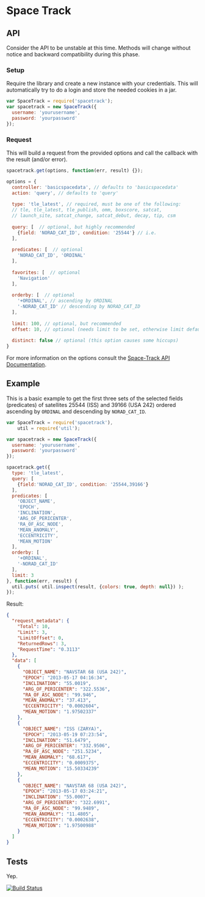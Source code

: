 # Space Track

## API
  Consider the API to be unstable at this time. Methods will change without notice and backward compatibility during this phase.

### Setup
  Require the library and create a new instance with your credentials.
  This will automatically try to do a login and store the needed cookies in a jar.
```javascript
var SpaceTrack = require('spacetrack');
var spacetrack = new SpaceTrack({
  username: 'yourusername',
  password: 'yourpassword'
});
```

### Request
  This will build a request from the provided options and call the callback with the result (and/or error).
  
```javascript
spacetrack.get(options, function(err, result) {});
```
```javascript
options = {
  controller: 'basicspacedata', // defaults to 'basicspacedata'
  action: 'query', // defaults to 'query'
  
  type: 'tle_latest', // required, must be one of the following:
  // tle, tle_latest, tle_publish, omm, boxscore, satcat, 
  // launch_site, satcat_change, satcat_debut, decay, tip, csm
  
  query: [  // optional, but highly recommended
    {field: 'NORAD_CAT_ID', condition: '25544'} // i.e.
  ],
  
  predicates: [  // optional
    'NORAD_CAT_ID', 'ORDINAL'
  ],
  
  favorites: [  // optional
    'Navigation'
  ],
  
  orderby: [  // optional
    '+ORDINAL', // ascending by ORDINAL
    '-NORAD_CAT_ID' // descending by NORAD_CAT_ID
  ],
  
  limit: 100, // optional, but recommended
  offset: 10, // optional (needs limit to be set, otherwise limit defaults to 100)
  
  distinct: false // optional (this option causes some hiccups)
}
```
  For more information on the options consult the [Space-Track API Documentation](https://www.space-track.org/documentation).

## Example

  This is a basic example to get the first three sets of the selected fields (predicates) of satellites 25544 (ISS) and 39166 (USA 242) ordered ascending by `ORDINAL` and descending by `NORAD_CAT_ID`.

```javascript
var SpaceTrack = require('spacetrack'),
    util = require('util');

var spacetrack = new SpaceTrack({
  username: 'yourusername',
  password: 'yourpassword'
});

spacetrack.get({
  type: 'tle_latest',
  query: [
    {field:'NORAD_CAT_ID', condition: '25544,39166'}
  ],
  predicates: [
    'OBJECT_NAME',
    'EPOCH',
    'INCLINATION',
    'ARG_OF_PERICENTER',
    'RA_OF_ASC_NODE',
    'MEAN_ANOMALY',
    'ECCENTRICITY',
    'MEAN_MOTION'
  ],
  orderby: [
    '+ORDINAL',
    '-NORAD_CAT_ID'
  ],
  limit: 3
}, function(err, result) {
  util.puts( util.inspect(result, {colors: true, depth: null}) );
});
```
Result:
```json
{
  "request_metadata": {
    "Total": 10,
    "Limit": 3,
    "LimitOffset": 0,
    "ReturnedRows": 3,
    "RequestTime": "0.3113"
  },
  "data": [
    {
      "OBJECT_NAME": "NAVSTAR 68 (USA 242)",
      "EPOCH": "2013-05-17 04:16:34",
      "INCLINATION": "55.0019",
      "ARG_OF_PERICENTER": "322.5536",
      "RA_OF_ASC_NODE": "99.946",
      "MEAN_ANOMALY": "37.413",
      "ECCENTRICITY": "0.0002604",
      "MEAN_MOTION": "1.97502337"
    },
    {
      "OBJECT_NAME": "ISS (ZARYA)",
      "EPOCH": "2013-05-19 07:23:54",
      "INCLINATION": "51.6479",
      "ARG_OF_PERICENTER": "332.9506",
      "RA_OF_ASC_NODE": "251.5234",
      "MEAN_ANOMALY": "68.617",
      "ECCENTRICITY": "0.0009375",
      "MEAN_MOTION": "15.50334239"
    },
    {
      "OBJECT_NAME": "NAVSTAR 68 (USA 242)",
      "EPOCH": "2013-05-17 03:24:21",
      "INCLINATION": "55.0007",
      "ARG_OF_PERICENTER": "322.6991",
      "RA_OF_ASC_NODE": "99.9489",
      "MEAN_ANOMALY": "11.4805",
      "ECCENTRICITY": "0.0002638",
      "MEAN_MOTION": "1.97500988"
    }
  ]
}
```

## Tests
Yep.

[![Build Status](https://travis-ci.org/benelsen/spacetrack.png?branch=develop)](https://travis-ci.org/benelsen/spacetrack)
